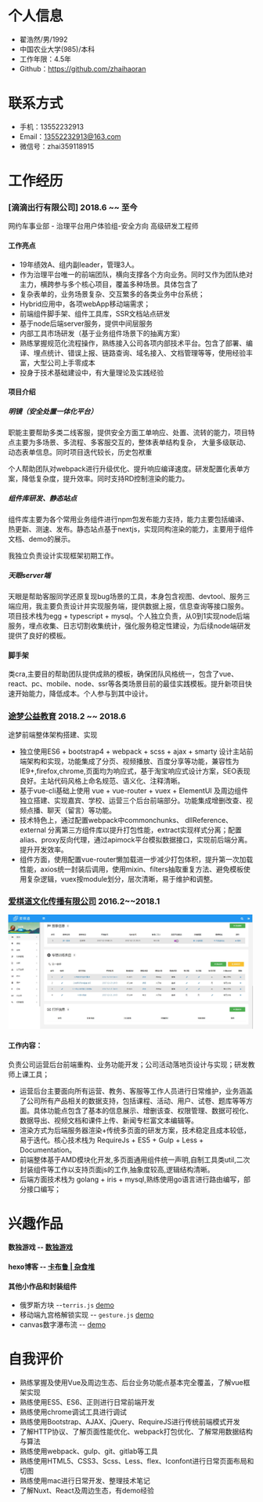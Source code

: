 
# 个人信息

 - 翟浩然/男/1992
 - 中国农业大学(985)/本科
 - 工作年限：4.5年
 - Github：https://github.com/zhaihaoran

# 联系方式

- 手机：13552232913
- Email：13552232913@163.com
- 微信号：zhai359118915

# 工作经历

### [滴滴出行有限公司] 2018.6 ~~ 至今

网约车事业部 - 治理平台用户体验组-安全方向 高级研发工程师

#### 工作亮点

- 19年绩效A、组内副leader，管理3人。
- 作为治理平台唯一的前端团队，横向支撑各个方向业务。同时又作为团队绝对主力，横跨参与多个核心项目，覆盖多种场景。具体包含了
 - 复杂表单的，业务场景复杂、交互繁多的各类业务中台系统；
 - Hybrid应用中，各项webApp移动端需求；
 - 前端组件脚手架、组件工具库，SSR文档站点研发
 - 基于node后端server服务，提供中间层服务
 - 内部工具市场研发（基于业务组件场景下的抽离方案）
- 熟练掌握规范化流程操作，熟练接入公司各项内部技术平台。包含了部署、编译、埋点统计、错误上报、链路查询、域名接入、文档管理等等，使用经验丰富，大型公司上手零成本
- 投身于技术基础建设中，有大量理论及实践经验

#### 项目介绍

##### 明镜（安全处置一体化平台）

职能主要帮助多类二线客服，提供安全方面工单响应、处置、流转的能力，项目特点主要为多场景、多流程、多客服交互的，整体表单结构复杂，
大量多级联动、动态表单信息。同时项目迭代较长，历史包袱重

个人帮助团队对webpack进行升级优化、提升响应编译速度。研发配置化表单方案，降低复杂度，提升效率。同时支持RD控制渲染的能力。

##### 组件库研发、静态站点

组件库主要为各个常用业务组件进行npm包发布能力支持，能力主要包括编译、热更新、测速、发布。静态站点基于nextjs，实现同构渲染的能力，主要用于组件文档、demo的展示。

我独立负责设计实现框架初期工作。

##### 天眼server端

天眼是帮助客服同学还原复现bug场景的工具，本身包含视图、devtool、服务三端应用，我主要负责设计并实现服务端，提供数据上报，信息查询等接口服务。
项目技术栈为egg + typescript + mysql。个人独立负责，从0到1实现node后端服务，埋点收集、日志切割收集统计，强化服务稳定性建设，为后续node端研发提供了良好的模板。

#### 脚手架

类cra,主要目的帮助团队提供成熟的模板，确保团队风格统一，包含了vue、react、pc、mobile、node、ssr等各类场景目前的最佳实践模板。提升新项目快速开始能力，降低成本。个人参与到其中设计。

##### 

### [途梦公益教育](http://www.tomoroe.cn/)  2018.2 ~~ 2018.6

途梦前端整体架构搭建、实现

- 独立使用ES6 + bootstrap4 + webpack + scss + ajax + smarty 设计主站前端架构和实现，功能集成了分页、视频播放、百度分享等功能，兼容性为IE9+,firefox,chrome,页面均为响应式，基于淘宝响应式设计方案，SEO表现良好。主站代码风格上命名规范、语义化、注释清晰。
- 基于vue-cli基础上使用 vue + vue-router + vuex + ElementUI 及周边组件独立搭建、实现嘉宾、学校、运营三个后台前端部分。功能集成增删改查、视频点播、聊天（留言）等功能。
- 技术特色上，通过配置webpack中commonchunks、 dllReference、external 分离第三方组件库以提升打包性能，extract实现样式分离；配置alias、proxy反向代理，通过apimock平台模拟数据接口，实现前后端分离。提升开发效率。
- 组件方面，使用配置vue-router懒加载进一步减少打包体积，提升第一次加载性能，axios统一封装后调用，使用mixin、filters抽取重复方法、避免模板使用复杂逻辑，vuex按module划分，层次清晰，易于维护和调整。

### [爱棋道文化传播有限公司](http://www.iqidao.com)  2016.2~~2018.1 

<img src="docs/image/admin-2.jpg" width="500">

#### 工作内容： 

负责公司运营后台前端重构、业务功能开发；公司活动落地页设计与实现；研发教师上课工具；

* 运营后台主要面向所有运营、教务、客服等工作人员进行日常维护，业务涵盖了公司所有产品相关的数据支持，包括课程、活动、用户、试卷、题库等等方面。具体功能点包含了基本的信息展示、增删该查、权限管理、数据可视化、数据导出、视频文档和课件上传、新闻专栏富文本编辑等。
* 渲染方式为后端服务器渲染+传统多页面的研发方案，技术稳定且成本较低，易于迭代。核心技术栈为 RequireJs + ES5 + Gulp + Less + Documentation。
* 前端整体基于AMD模块化开发,多页面通用组件统一声明,自制工具类util,二次封装组件等工作以支持页面js的工作,抽象度较高,逻辑结构清晰。
* 后端方面技术栈为 golang + iris + mysql,熟练使用go语言进行路由编写，部分接口编写；


# 兴趣作品 

#### 数独游戏  -- [数独游戏](https://zhaihaoran.github.io/resume/)

#### hexo博客  -- [卡布鲁 | 杂食堆](https://zhaihaoran.github.io/)

#### 其他小作品和封装组件

* 俄罗斯方块 --`terris.js` [demo](https://zhaihaoran.github.io/resume/terris.html)
* 移动端九宫格解锁实现 -- `gesture.js` [demo](https://zhaihaoran.github.io/resume/unlock.html)
* canvas数字瀑布流 -- [demo](https://zhaihaoran.github.io/digital-rain/)

# 自我评价

 - 熟练掌握及使用Vue及周边生态、后台业务功能点基本完全覆盖，了解vue框架实现
 - 熟练使用ES5、ES6、正则进行日常前端开发
 - 熟练使用chrome调试工具进行调试
 - 熟练使用Bootstrap、AJAX、jQuery、RequireJS进行传统前端模式开发
 - 了解HTTP协议、了解页面性能优化、webpack打包优化、了解常用数据结构与算法
 - 熟练使用webpack、gulp、git、gitlab等工具
 - 熟练使用HTML5、CSS3、Scss、Less、flex、Iconfont进行日常页面布局和切图
 - 熟练使用mac进行日常开发、整理技术笔记
 - 了解Nuxt、React及周边生态，有demo经验
